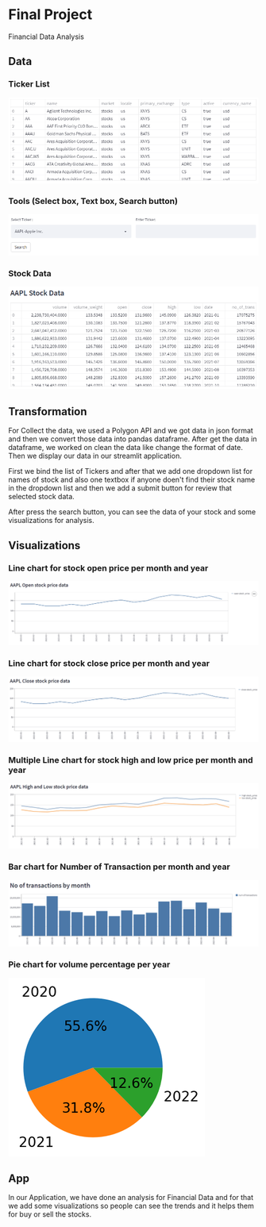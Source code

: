 # Final Project
Financial Data Analysis

## Data
### Ticker List
![Data](assets/ticker_data.PNG)

### Tools (Select box, Text box, Search button)
![Tools](assets/tools_for_user_input.PNG)

### Stock Data
![Data](assets/apple_stock_data.PNG)

## Transformation
For Collect the data, we used a Polygon API and we got data in json format and then we convert those data into pandas dataframe.
After get the data in dataframe, we worked on clean the data like change the format of date.
Then we display our data in our streamlit application.

First we bind the list of Tickers and after that we add one dropdown list for names of stock and also one textbox if anyone doen't find their stock name in the dropdown list and then we add a submit button for review that selected stock data.

After press the search button, you can see the data of your stock and some visualizations for analysis.

## Visualizations

### Line chart for stock open price per month and year
![Data](assets/line_chart_for_open.PNG)

### Line chart for stock close price per month and year
![Data](assets/line_chart_for_close.PNG)

### Multiple Line chart for stock high and low price per month and year
![Data](assets/line_chart_for_high&low.PNG)

### Bar chart for Number of Transaction per month and year
![Data](assets/bar_chart_for_volume.PNG)

### Pie chart for volume percentage per year
![Data](assets/pie_chart_for_volume.PNG)

## App
In our Application, we have done an analysis for Financial Data and for that we add some visualizations so people can see the trends and it helps them for buy or sell the stocks.
